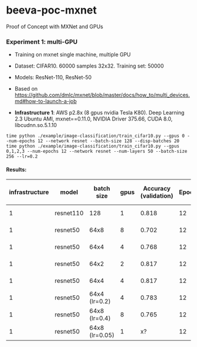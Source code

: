 # beeva-poc-mxnet
Proof of Concept with MXNet and GPUs

### Experiment 1: multi-GPU

* Training on mxnet single machine, multiple GPU
* Dataset: CIFAR10. 60000 samples 32x32. Training set: 50000
* Models: ResNet-110, ResNet-50

* Based on https://github.com/dmlc/mxnet/blob/master/docs/how_to/multi_devices.md#how-to-launch-a-job
* **Infrastructure 1**: AWS p2.8x (8 gpus nvidia Tesla K80). Deep Learning 2.3 Ubuntu AMI, mxnet==0.11.0, NVIDIA Driver 375.66, CUDA 8.0, libcudnn.so.5.1.10

```
time python ./example/image-classification/train_cifar10.py --gpus 0 --num-epochs 12 --network resnet --batch-size 128 --disp-batches 20
time python ./example/image-classification/train_cifar10.py --gpus 0,1,2,3 --num-epochs 12 --network resnet --num-layers 50 --batch-size 256 --lr=0.2

```


#### Results:

| infrastructure | model | batch size | gpus | Accuracy (validation) | Epochs | Training time (s/epoch) | Throughput
| --- | --- | --- | --- | --- | --- | --- | ---
| 1 | resnet110 | 128 | 1 | 0.818 | 12 | 96.9 | 520 samples/s 
| 1 | resnet50 | 64x8 | 8 | 0.702 | 12 | 8.1s | 6200 samples/s
| 1 | resnet50 | 64x4 | 4 | 0.768 | 12 | 13.8s | 3600 samples/s 
| 1 | resnet50 | 64x2 | 2 | 0.817 | 12 | 27.1s | 1800 samples/s 
| 1 | resnet50 | 64x4 | 4 | 0.817 | 12 | 13.8s | 1800 samples/s 
| 1 | resnet50 | 64x4 (lr=0.2) | 4 | 0.783 | 12 | 13.8s | 3600 samples/s 
| 1 | resnet50 | 64x8 (lr=0.4) | 8 | 0.765 | 12 | 8.0s | 6200 samples/s 
| 1 | resnet50 | 64x8 (lr=0.05) | 1 | x? | 12 | 36.3 | 1400 samples/s 

